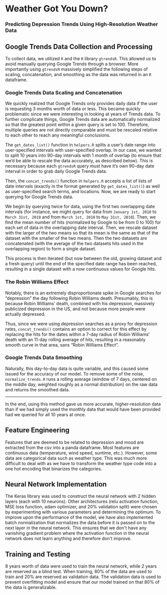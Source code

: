 # Weather Got You Down?
### Predicting Depression Trends Using High-Resolution Weather Data


## Google Trends Data Collection and Processing

To collect data, we utilized `R` and the `R` library `gtrendsR`. This allowed us to avoid manually querying Google Trends through a browser. More importantly using `gtrendsR` massively simplified the following steps of scaling, concatenation, and smoothing as the data was returned in an `R` dataframe.


### Google Trends Data Scaling and Concatenation

We quickly realized that Google Trends only provides daily data if the user is requesting 3 months worth of data or less. This became quickly problematic since we were interesting in looking at years of Trends data. To further complicate things, Google Trends data are automatically normalized so that the greatest point within a given query is set to 100. Therefore, multiple queries are not directly comparable and must be rescaled relative to each other to reach any meaningful conclusions. 

The `get_dates_list()` function in `helpers.R` splits a user’s date range into user-specified intervals with user-specified overlap. In our case, we wanted to split 10 years into 90-day intervals with 1 month of overlap (to ensure that we’d be able to rescale the data accurately, as described below). This is necessary because each `gtrendsR` query must have it’s own 90-day date interval in order to grab daily Google Trends data. 

Then, the `concat_trends()` function in `helpers.R` accepts a list of lists of date intervals (exactly in the format generated by `get_dates_list()`) as well as user-specified search terms, and locations. Now, we are ready to start querying for Google Trends data.

We begin by querying twice for data, using the first two overlapping date intervals (for instance, we might query for data from `January 1st, 2010` to `March 31st, 2010` and from `March 1st, 2010` to `May 31st, 2010`). Then, we find the mean number of hits (normalized by Google to be from 0 to 100) for each set of data in the overlapping date interval. Then, we rescale dataset with the larger of the two means so that its mean is the same as that of the dataset with the smaller of the two means. Then the two datasets are concatenated (with the average of the two datasets hits used in the overlapping region) to form a single dataset. 

This process is then iterated (but now between the old, growing dataset and a fresh query) until the end of the specified date range has been reached, resulting in a single dataset with a now continuous values for Google hits. 

### The Robin Williams Effect

Notably, there is an extremely disproportionate spike in Google searches for “depression” the day following Robin Williams death. Presumably, this is because Robin Williams’ death, combined with his depression, massively publicized depression in the US, and not because more people were actually depressed. 

Thus, since we were using depression searches as a proxy for depression rates, `concat_trends()` contains an option to correct for this effect by replacing the hits for the dates within a 7-day radius of Robin Williams’ death with an 11-day rolling average of hits, resulting in a reasonably smooth curve in that area, sans “Robin Williams Effect”. 


### Google Trends Data Smoothing

Naturally, this day-to-day data is quite variable, and this caused some issued for the accuracy of our model. To remove some of the noise, `normalize_trends.R` runs a rolling average (window of 7 days, centered on the middle day, weighted roughly as a normal distribution) on the raw data and returns the smoothed data. 


---

In the end, using this method gave us more accurate, higher-resolution data than if we had simply used the monthly data that would have been provided had we queried for all 10 years at once. 


## Feature Engineering

Features that are deemed to be related to depression and mood are extracted from the csv into a panda dataframe. Most features are continuous data (temperature, wind speed, suntime, etc.). However, some data are categorical data such as weather type. This was much more difficult to deal with as we have to transform the weather type code into a one hot encoding that binarizes the categories. 


## Neural Network Implementation

The Keras library was used to construct the neural network with 2 hidden layers (each with 10 neurons). Other architectures (relu activation function, MSE loss function, adam optimizer, and 20% validation split) were chosen by experimenting with various parameters and determining the optimum. To improve upon the performance of the model, we have also implemented batch normalization that normalizes the data before it is passed on to the next layer in the neural network. This ensures that we don't have any vanishing gradient problem where the activation function in the neural network does not learn anything and therefore don't improve.


## Training and Testing

8 years worth of data were used to train the neural network, while 2 years are reserved as a blind test. When training, 80% of the data are used to train and 20% are reserved as validation data. The validation data is used to prevent overfitting model and ensure that our model trained on that 80% of the data is generalizable.

